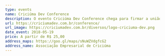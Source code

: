 ```yaml
---
type: events
name: Criciúma Dev Conference
description: O evento Criciúma Dev Conference chega para firmar a união da comunidade, fomentar idéias e colocar Criciúma de vez no mapa dos grandes eventos de tecnologia do Brasil.
url: https://criciumadev.com.br/conference/
url_image: https://criciumadev.com.br/diversos/logo-criciuma-dev.png
date_event: 2018-05-19
price: A partir de R$ 25,00
address_maps: https://goo.gl/maps/sNuWZVdgfcG2
address_name: Associação Empresarial de Criciúma
---
```

